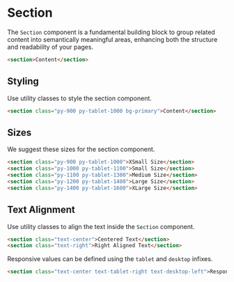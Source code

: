 # Section

The `Section` component is a fundamental building block to group related content into
semantically meaningful areas, enhancing both the structure and readability of your pages.

```html
<section>Content</section>
```

## Styling

Use utility classes to style the section component.

```html
<section class="py-900 py-tablet-1000 bg-primary">Content</section>
```

## Sizes

We suggest these sizes for the section component.

```html
<section class="py-900 py-tablet-1000">XSmall Size</section>
<section class="py-1000 py-tablet-1100">Small Size</section>
<section class="py-1100 py-tablet-1300">Medium Size</section>
<section class="py-1200 py-tablet-1400">Large Size</section>
<section class="py-1400 py-tablet-1600">XLarge Size</section>
```

## Text Alignment

Use utility classes to align the text inside the `Section` component.

```html
<section class="text-center">Centered Text</section>
<section class="text-right">Right Aligned Text</section>
```

Responsive values can be defined using the `tablet` and `desktop` infixes.

```html
<section class="text-center text-tablet-right text-desktop-left">Responsive Text Alignment</section>
```
